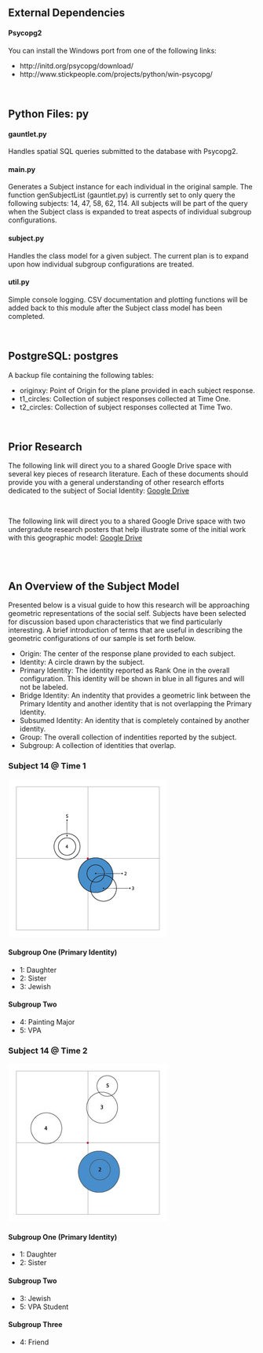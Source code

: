 <h2>External Dependencies</h2>
<h4>Psycopg2</h4>
<p>You can install the Windows port from one of the following links:</p>
<ul>
	<li>http://initd.org/psycopg/download/</li>
	<li>http://www.stickpeople.com/projects/python/win-psycopg/</li>
</ul>
<br/>


<h2>Python Files: py</h2>
<h4>gauntlet.py</h4>
<p>Handles spatial SQL queries submitted to the database with Psycopg2.<p>
<h4>main.py</h4> 
<p>Generates a Subject instance for each individual in the original sample. The function genSubjectList (gauntlet.py) is currently set to only query the following subjects: 14, 47, 58, 62, 114. All subjects will be part of the query when the Subject class is expanded to treat aspects of individual subgroup configurations.</p> 
<h4>subject.py</h4> 
<p>Handles the class model for a given subject. The current plan is to expand upon how individual subgroup configurations are treated.</p>
<h4>util.py</h4>
<p>Simple console logging. CSV documentation and plotting functions will be added back to this module after the Subject class model has been completed.</p>
<br/>


<h2>PostgreSQL: postgres</h2>
<p>A backup file containing the following tables:</p>
<ul>
	<li>originxy: Point of Origin for the plane provided in each subject response.</li>
	<li>t1_circles: Collection of subject responses collected at Time One.</li>
	<li>t2_circles: Collection of subject responses collected at Time Two.</li>
</ul>
<br/>


<h2>Prior Research</h2>
<p>The following link will direct you to a shared Google Drive space with several key pieces of research literature. Each of these documents should provide you with a general understanding of other research efforts dedicated to the subject of Social Identity: <a href="https://drive.google.com/drive/folders/0B5SPOPlZuJ4FSXRqNGFNaGQ0dWM?usp=sharing">Google Drive</a> </p>

<br/>

<p>The following link will direct you to a shared Google Drive space with two undergradute research posters that help illustrate some of the initial work with this geographic model: <a href="https://drive.google.com/open?id=0B5SPOPlZuJ4FODZJa3FkN2ZKNG8">Google Drive</a></p>
<br/><br/>


<h2>An Overview of the Subject Model</h2>
<p>Presented below is a visual guide to how this research will be approaching geometric representations of the social self.
Subjects have been selected for discussion based upon characteristics that we find particularly interesting. 
A brief introduction of terms that are useful in describing the geometric configurations of our sample is set forth below.</p>
<ul>
	<li>Origin: The center of the response plane provided to each subject.</li>
	<li>Identity: A circle drawn by the subject.</li>
	<li>Primary Identity: The identity reported as Rank One in the overall configuration. This identity will be shown in blue in all figures and will not be labeled.</li>
	<li>Bridge Identity: An indentity that provides a geometric link between the Primary Identity and another identity that is not overlapping the Primary Identity.</li>
	<li>Subsumed Identity: An identity that is completely contained by another identity.</li>
	<li>Group: The overall collection of indentities reported by the subject.</li>
	<li>Subgroup: A collection of identities that overlap.</li>
</ul>

<div>
	<h3>Subject 14 @ Time 1</h3>
	<img src='https://github.com/Jwmazzi/sic_research/blob/master/illustrations/SUB_14_T1.jpg'/>
	<h4>Subgroup One (Primary Identity)</h4>
	<ul>
		<li>1: Daughter</li>
		<li>2: Sister</li>
		<li>3: Jewish</li>
	</ul>
	<h4>Subgroup Two</h4>
	<ul>
		<li>4: Painting Major</li>
		<li>5: VPA</li>
	</ul>
</div>

<div>
	<h3>Subject 14 @ Time 2</h3>
	<img src='https://github.com/Jwmazzi/sic_research/blob/master/illustrations/SUB_14_T2.jpg'/>
	<h4>Subgroup One (Primary Identity)</h4>
	<ul>
		<li>1: Daughter</li>
		<li>2: Sister</li>
	</ul>
	<h4>Subgroup Two</h4>
	<ul>
		<li>3: Jewish</li>
		<li>5: VPA Student</li>
	</ul>
	<h4>Subgroup Three</h4>
	<ul>
		<li>4: Friend</li>
	</ul>
</div>
